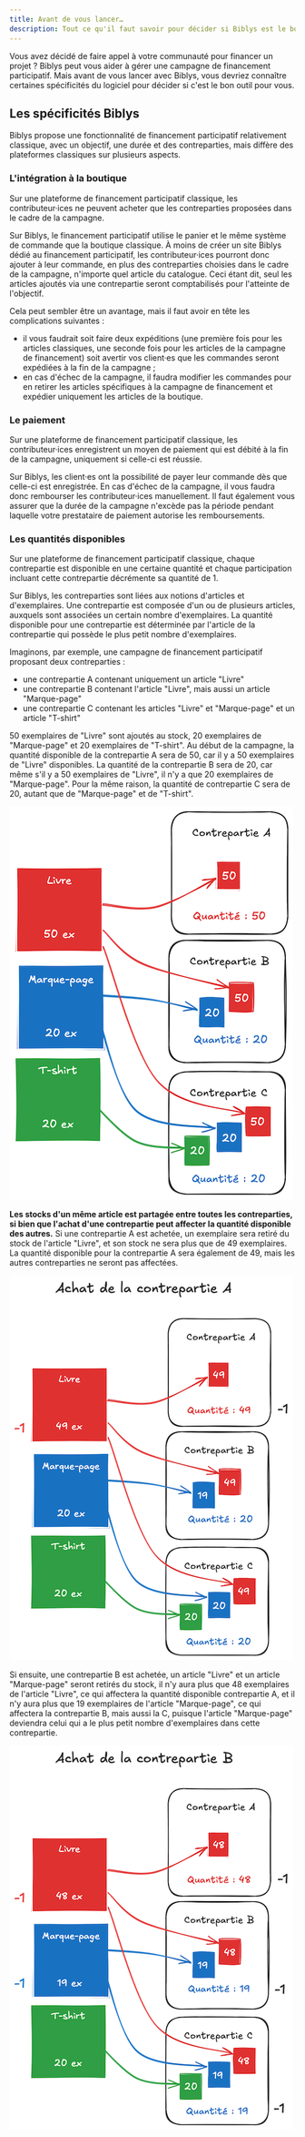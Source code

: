 ```yaml
---
title: Avant de vous lancer…
description: Tout ce qu'il faut savoir pour décider si Biblys est le bon outil pour votre campagne de financement participatif.
---
```


Vous avez décidé de faire appel à votre communauté pour financer un projet ? Biblys peut vous aider à gérer une campagne
de financement participatif. Mais avant de vous lancer avec Biblys, vous devriez connaître certaines spécificités du
logiciel pour décider si c'est le bon outil pour vous.

## Les spécificités Biblys

Biblys propose une fonctionnalité de financement participatif relativement classique, avec un objectif, une durée et des
contreparties, mais diffère des plateformes classiques sur plusieurs aspects.

### L'intégration à la boutique

Sur une plateforme de financement participatif classique, les contributeur·ices ne peuvent acheter que les contreparties
proposées dans le cadre de la campagne.

Sur Biblys, le financement participatif utilise le panier et le même système de commande que la boutique classique. À
moins de créer un site Biblys dédié au financement participatif, les contributeur·ices pourront donc ajouter à leur
commande, en plus des contreparties choisies dans le cadre de la campagne, n'importe quel article du catalogue. Ceci
étant dit, seul les articles ajoutés via une contrepartie seront comptabilisés pour l'atteinte de l'objectif.

Cela peut sembler être un avantage, mais il faut avoir en tête les complications suivantes :

- il vous faudrait soit faire deux expéditions (une première fois pour les articles classiques, une seconde fois pour
  les articles de la campagne de financement) soit avertir vos client·es que les commandes seront expédiées à la fin de
  la campagne ;
- en cas d'échec de la campagne, il faudra modifier les commandes pour en retirer les articles spécifiques à la campagne
  de financement et expédier uniquement les articles de la boutique.

### Le paiement

Sur une plateforme de financement participatif classique, les contributeur·ices enregistrent un moyen de paiement qui
est débité à la fin de la campagne, uniquement si celle-ci est réussie.

Sur Biblys, les client·es ont la possibilité de payer leur commande dès que celle-ci est enregistrée. En cas d'échec de
la campagne, il vous faudra donc rembourser les contributeur·ices manuellement. Il faut également vous assurer que la
durée de la campagne n'excède pas la période pendant laquelle votre prestataire de paiement autorise les remboursements.

### Les quantités disponibles

Sur une plateforme de financement participatif classique, chaque contrepartie est disponible en une certaine quantité
et chaque participation incluant cette contrepartie décrémente sa quantité de 1.

Sur Biblys, les contreparties sont liées aux notions d'articles et d'exemplaires. Une contrepartie est composée d'un ou
de plusieurs articles, auxquels sont associées un certain nombre d'exemplaires. La quantité disponible pour une
contrepartie est déterminée par l'article de la contrepartie qui possède le plus petit nombre d'exemplaires.

Imaginons, par exemple, une campagne de financement participatif proposant deux contreparties :

- une contrepartie A contenant uniquement un article "Livre"
- une contrepartie B contenant l'article "Livre", mais aussi un article "Marque-page"
- une contrepartie C contenant les articles "Livre" et "Marque-page" et un article "T-shirt"

50 exemplaires de "Livre" sont ajoutés au stock, 20 exemplaires de "Marque-page" et 20 exemplaires de "T-shirt". Au
début de la campagne, la quantité disponible de la contrepartie A sera de 50, car il y a 50 exemplaires de "Livre"
disponibles. La quantité de la contrepartie B sera de 20, car même s'il y a 50 exemplaires de "Livre", il n'y a que 20
exemplaires de "Marque-page". Pour la même raison, la quantité de contrepartie C sera de 20, autant que de "Marque-page"
et de "T-shirt".

![](../../../../assets/administrer/crowdfunding/quantite-disponible-1.png)

**Les stocks d'un même article est partagée entre toutes les contreparties, si bien que l'achat d'une contrepartie peut
affecter la quantité disponible des autres.** Si une contrepartie A est achetée, un exemplaire sera retiré du stock de
l'article "Livre", et son stock ne sera plus que de 49 exemplaires. La quantité disponible pour la contrepartie A sera
également de 49, mais les autres contreparties ne seront pas affectées.

![](../../../../assets/administrer/crowdfunding/quantite-disponible-2.png)

Si ensuite, une contrepartie B est achetée, un article "Livre" et un article "Marque-page" seront retirés du stock, il
n'y aura plus que 48 exemplaires de l'article "Livre", ce qui affectera la quantité disponible contrepartie A, et il n'y
aura plus que 19 exemplaires de l'article "Marque-page", ce qui affectera la contrepartie B, mais aussi la C, puisque
l'article "Marque-page" deviendra celui qui a le plus petit nombre d'exemplaires dans cette contrepartie. 

![](../../../../assets/administrer/crowdfunding/quantite-disponible-3.png)

